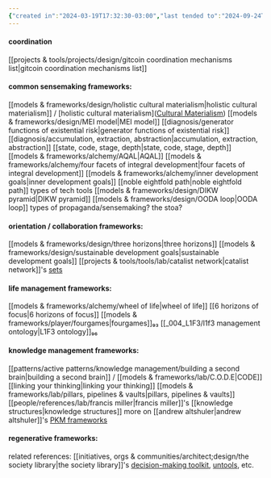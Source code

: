 ```yaml
---
{"created in":"2024-03-19T17:32:30-03:00","last tended to":"2024-09-24T16:22:52-03:00","aliases":["frameworks","framework"],"tags":["design","concept","🌱"],"dg-publish":true,"notestage":["🌱"],"created":"2024-03-19T17:32:30.978-03:00","updated":"2024-11-20T15:06:56.089-03:00","permalink":"/concepts/design/coordination-frameworks/","dgPassFrontmatter":true}
---
```


#### coordination

[[projects & tools/projects/design/gitcoin coordination mechanisms list\|gitcoin coordination mechanisms list]]

#### common sensemaking frameworks:

[[models & frameworks/design/holistic cultural materialism\|holistic cultural materialism]] / [holistic cultural materialism]([Cultural Materialism](https://diome.xyz/2+%F0%9F%8C%BF+Leaves/Cultural+Materialism))
[[models & frameworks/design/MEI model\|MEI model]]
[[diagnosis/generator functions of existential risk\|generator functions of existential risk]]
[[diagnosis/accumulation, extraction, abstraction\|accumulation, extraction, abstraction]]
[[state, code, stage, depth\|state, code, stage, depth]]
[[models & frameworks/alchemy/AQAL\|AQAL]]
[[models & frameworks/alchemy/four facets of integral development\|four facets of integral development]]
[[models & frameworks/alchemy/inner development goals\|inner development goals]]
[[noble eightfold path\|noble eightfold path]]
types of tech tools
[[models & frameworks/design/DIKW pyramid\|DIKW pyramid]]
[[models & frameworks/design/OODA loop\|OODA loop]]
types of propaganda/sensemaking?
the stoa?

#### orientation / collaboration frameworks:

[[models & frameworks/design/three horizons\|three horizons]]
[[models & frameworks/design/sustainable development goals\|sustainable development goals]]
[[projects & tools/tools/lab/catalist network\|catalist network]]'s [sets](https://www.catalist.network/explore-sets)

#### life management frameworks:

[[models & frameworks/alchemy/wheel of life\|wheel of life]]
[[6 horizons of focus\|6 horizons of focus]]
[[models & frameworks/player/fourgames\|fourgames]]₉₃
[[_004_L1F3/l1f3 management ontology\|L1F3 ontology]]₉₆

#### knowledge management frameworks:

[[patterns/active patterns/knowledge management/building a second brain\|building a second brain]] / [[models & frameworks/lab/C.O.D.E\|CODE]]
[[linking your thinking\|linking your thinking]]
[[models & frameworks/lab/pillars, pipelines & vaults\|pillars, pipelines & vaults]]
[[people/references/lab/francis miller\|francis miller]]'s [[knowledge structures\|knowledge structures]]
more on [[andrew altshuler\|andrew altshuler]]'s [PKM frameworks](https://www.altshuler.io/frameworks/)

#### regenerative frameworks:



related references: [[initiatives, orgs & communities/architect;design/the society library\|the society library]]'s [decision-making toolkit](https://www.societylibrary.org/improve-decisionmaking), [untools](https://untools.co/), etc.